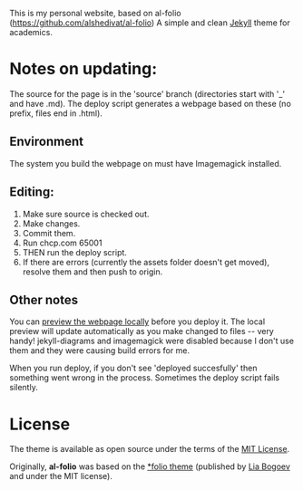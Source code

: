 This is my personal website, based on al-folio (https://github.com/alshedivat/al-folio) A simple and clean [Jekyll](https://jekyllrb.com/) theme for academics.

# Notes on updating:
The source for the page is in the 'source' branch (directories start with '_' and have .md). The deploy script generates a webpage based on these (no prefix, files end in .html).

## Environment

The system you build the webpage on must have Imagemagick installed.

## Editing:

1. Make sure source is checked out.
2. Make changes.
3. Commit them.
4. Run chcp.com 65001
5. THEN run the deploy script.
6. If there are errors (currently the assets folder doesn't get moved), resolve them and then push to origin.

## Other notes

You can [preview the webpage locally](https://docs.github.com/en/pages/setting-up-a-github-pages-site-with-jekyll/testing-your-github-pages-site-locally-with-jekyll) before you deploy it. The local preview will update automatically as you make changed to files -- very handy! jekyll-diagrams and imagemagick were disabled because I don't use them and they were causing build errors for me.

When you run deploy, if you don't see 'deployed succesfully' then something went wrong in the process. Sometimes the deploy script fails silently.

# License

The theme is available as open source under the terms of the [MIT License](https://opensource.org/licenses/MIT).

Originally, **al-folio** was based on the [\*folio theme](https://github.com/bogoli/-folio) (published by [Lia Bogoev](http://liabogoev.com) and under the MIT license).
